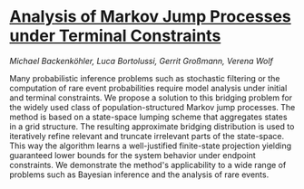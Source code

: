 # [Analysis of Markov Jump Processes under Terminal Constraints](https://www.researchgate.net/publication/344689455_Analysis_of_Markov_Jump_Processes_under_Terminal_Constraints)

_Michael Backenköhler, Luca Bortolussi, Gerrit Großmann, Verena Wolf_

Many probabilistic inference problems such as stochastic filtering or the computation of rare event probabilities require model analysis under initial and terminal constraints. We propose a solution to this bridging problem for the widely used class of population-structured Markov jump processes. The method is based on a state-space lumping scheme that aggregates states in a grid structure. The resulting approximate bridging distribution is used to iteratively refine relevant and truncate irrelevant parts of the state-space. This way the algorithm learns a well-justified finite-state projection yielding guaranteed lower bounds for the system behavior under endpoint constraints. We demonstrate the method's applicability to a wide range of problems such as Bayesian inference and the analysis of rare events.
